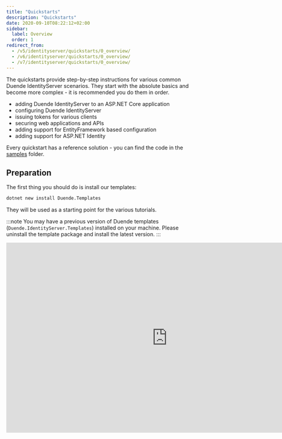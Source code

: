 ```yaml
---
title: "Quickstarts"
description: "Quickstarts"
date: 2020-09-10T08:22:12+02:00
sidebar:
  label: Overview
  order: 1
redirect_from:
  - /v5/identityserver/quickstarts/0_overview/
  - /v6/identityserver/quickstarts/0_overview/
  - /v7/identityserver/quickstarts/0_overview/
---
```


The quickstarts provide step-by-step instructions for various common Duende IdentityServer scenarios. They start with
the absolute basics and become more complex - it is recommended you do them in order.

* adding Duende IdentityServer to an ASP.NET Core application
* configuring Duende IdentityServer
* issuing tokens for various clients
* securing web applications and APIs
* adding support for EntityFramework based configuration
* adding support for ASP.NET Identity

Every quickstart has a reference solution - you can find the code in
the [samples](https://github.com/DuendeSoftware/Samples/tree/main/IdentityServer/v7/Quickstarts) folder.

## Preparation

The first thing you should do is install our templates:

```bash title=Terminal
dotnet new install Duende.Templates
```

They will be used as a starting point for the various tutorials.

:::note
You may have a previous version of Duende templates (`Duende.IdentityServer.Templates`) installed on your machine.
Please uninstall the template package and install the latest version.
:::

<iframe width="853" height="505" src="https://www.youtube.com/embed/cxYmODQHErM" title="YouTube video player" frameborder="0" allow="accelerometer; autoplay; clipboard-write; encrypted-media; gyroscope; picture-in-picture; web-share" referrerpolicy="strict-origin-when-cross-origin" allowfullscreen></iframe>
